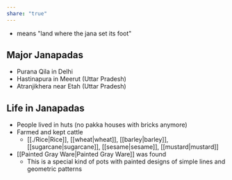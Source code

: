 ```yaml
---
share: "true"
---
```



- means "land where the jana set its foot"

## Major Janapadas
- Purana Qila in Delhi
- Hastinapura in Meerut (Uttar Pradesh)
- Atranjikhera near Etah (Uttar Pradesh)


## Life in Janapadas
- People lived in huts (no pakka houses with bricks anymore)
- Farmed and kept cattle
	- [[./Rice|Rice]], [[wheat|wheat]], [[barley|barley]], [[sugarcane|sugarcane]], [[sesame|sesame]], [[mustard|mustard]]
- [[Painted Gray Ware|Painted Gray Ware]] was found
	- This is a special kind of pots with painted designs of simple lines and geometric patterns